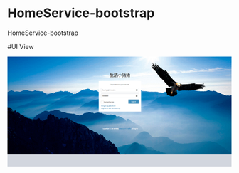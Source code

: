 # HomeService-bootstrap

HomeService-bootstrap

#UI View

![Login-page](https://github.com/BoonyaUI/HomeService-bootstrap/raw/master/img/login.png)
